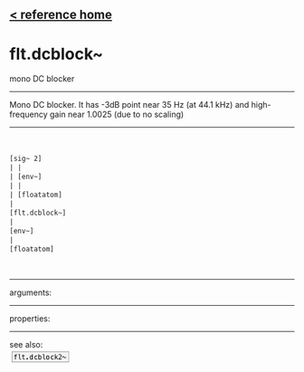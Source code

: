 [< reference home](ceammc_lib.html)
---

# flt.dcblock~


mono DC blocker

---

Mono DC blocker. It has -3dB point near 35 Hz (at 44.1 kHz) and high-frequency
            gain near 1.0025 (due to no scaling)
<br>


---


```


[sig~ 2]
| |
| [env~]
| |
| [floatatom]
|
[flt.dcblock~]
|
[env~]
|
[floatatom]

            
```

---
arguments:


---
properties:


---
see also:<br>
[![flt.dcblock2~](img/object_flt.dcblock2~.png)](flt.dcblock2~.html)

